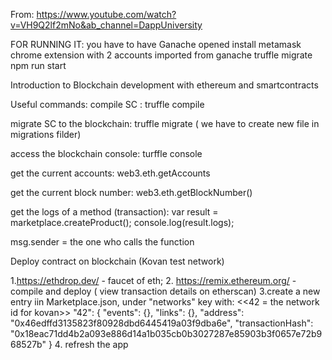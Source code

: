 From:
https://www.youtube.com/watch?v=VH9Q2lf2mNo&ab_channel=DappUniversity

FOR RUNNING IT:
you have to have Ganache opened
install metamask chrome extension with 2 accounts imported from ganache
truffle migrate
npm run start

Introduction to Blockchain development with ethereum and smartcontracts

Useful commands:
compile SC : truffle compile

migrate SC to the blockchain: truffle migrate ( we have to create new file in migrations filder)

access the blockchain console: turffle console

get the current accounts: web3.eth.getAccounts

get the current block number: web3.eth.getBlockNumber()

get the logs of a method (transaction):
var result = marketplace.createProduct();
console.log(result.logs);

msg.sender = the one who calls the function

Deploy contract on blockchain (Kovan test network)

1.https://ethdrop.dev/ - faucet of eth; 2. https://remix.ethereum.org/ - compile and deploy ( view transaction details on etherscan)
3.create a new entry iin Marketplace.json, under "networks" key with:
<<42 = the network id for kovan>>
"42": {
"events": {},
"links": {},
"address": "0x46edffd3135823f80928dbd6445419a03f9dba6e",
"transactionHash": "0x18eac71dd4b2a093e886d14a1b035cb0b3027287e85903b3f0657e72b968527b"
} 4. refresh the app

